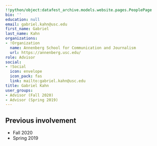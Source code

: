 ```yaml
---
!!python/object:datafest_archive.models.website.pages.PeoplePage
bio: ''
education: null
email: gabriel.kahn@usc.edu
first_name: Gabriel
last_name: Kahn
organizations:
- !Organization
  name: Annenberg School for Communication and Journalism
  url: https://annenberg.usc.edu/
role: Advisor
social:
- !Social
  icon: envelope
  icon_pack: fas
  link: mailto:gabriel.kahn@usc.edu
title: Gabriel Kahn
user_groups:
- Advisor (Fall 2020)
- Advisor (Spring 2019)
---
```


## Previous involvement

* Fall 2020
* Spring 2019